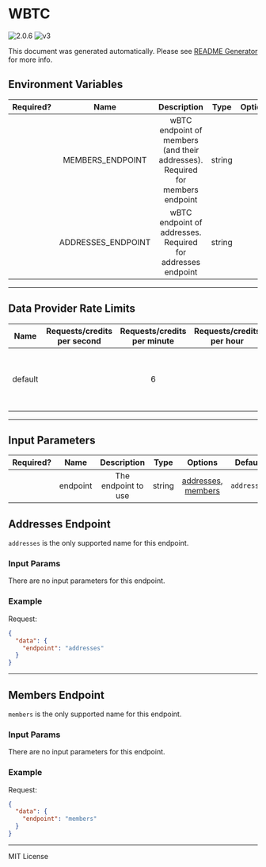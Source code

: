 # WBTC

![2.0.6](https://img.shields.io/github/package-json/v/smartcontractkit/external-adapters-js?filename=packages/sources/wbtc-address-set/package.json) ![v3](https://img.shields.io/badge/framework%20version-v3-blueviolet)

This document was generated automatically. Please see [README Generator](../../scripts#readme-generator) for more info.

## Environment Variables

| Required? |        Name        |                                  Description                                  |  Type  | Options | Default |
| :-------: | :----------------: | :---------------------------------------------------------------------------: | :----: | :-----: | :-----: |
|           |  MEMBERS_ENDPOINT  | wBTC endpoint of members (and their addresses). Required for members endpoint | string |         |         |
|           | ADDRESSES_ENDPOINT |          wBTC endpoint of addresses. Required for addresses endpoint          | string |         |         |

---

## Data Provider Rate Limits

|  Name   | Requests/credits per second | Requests/credits per minute | Requests/credits per hour |                           Note                           |
| :-----: | :-------------------------: | :-------------------------: | :-----------------------: | :------------------------------------------------------: |
| default |                             |              6              |                           | Considered unlimited tier, but setting reasonable limits |

---

## Input Parameters

| Required? |   Name   |     Description     |  Type  |                            Options                             |   Default   |
| :-------: | :------: | :-----------------: | :----: | :------------------------------------------------------------: | :---------: |
|           | endpoint | The endpoint to use | string | [addresses](#addresses-endpoint), [members](#members-endpoint) | `addresses` |

## Addresses Endpoint

`addresses` is the only supported name for this endpoint.

### Input Params

There are no input parameters for this endpoint.

### Example

Request:

```json
{
  "data": {
    "endpoint": "addresses"
  }
}
```

---

## Members Endpoint

`members` is the only supported name for this endpoint.

### Input Params

There are no input parameters for this endpoint.

### Example

Request:

```json
{
  "data": {
    "endpoint": "members"
  }
}
```

---

MIT License
